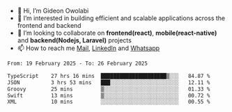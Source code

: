 - 👋 Hi, I’m Gideon Owolabi
- 👀 I’m interested in building efficient and scalable applications across the frontend and backend
- 💞️ I’m looking to collaborate on <b>frontend(react)</b>, <b>mobile(react-native)</b> and <b>backend(Nodejs, Laravel)</b> projects
- 📫 How to reach me <a href="mailto:gideoniyin2021@gmail.com">Mail</a>, <a href="https://www.linkedin.com/in/gideon-owolabi-9b667a232/">LinkedIn</a> and <a href="https://wa.me/2348055377085">Whatsapp</a>

<!---
gude1/gude1 is a ✨ special ✨ repository because its `README.md` (this file) appears on your GitHub profile.
You can click the Preview link to take a look at your changes.
--->

<!--START_SECTION:waka-->

```txt
From: 19 February 2025 - To: 26 February 2025

TypeScript    27 hrs 16 mins  █████████████████████▒░░░   84.87 %
JSON          3 hrs 53 mins   ███░░░░░░░░░░░░░░░░░░░░░░   12.11 %
Groovy        25 mins         ▒░░░░░░░░░░░░░░░░░░░░░░░░   01.33 %
Swift         13 mins         ▒░░░░░░░░░░░░░░░░░░░░░░░░   00.72 %
XML           10 mins         ░░░░░░░░░░░░░░░░░░░░░░░░░   00.55 %
```

<!--END_SECTION:waka-->
